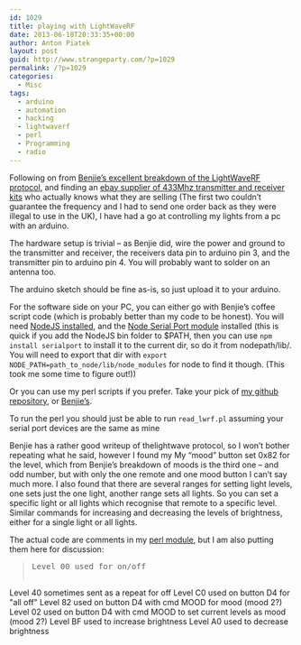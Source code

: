 ```yaml
---
id: 1029
title: playing with LightWaveRF
date: 2013-06-18T20:33:35+00:00
author: Anton Piatek
layout: post
guid: http://www.strangeparty.com/?p=1029
permalink: /?p=1029
categories:
  - Misc
tags:
  - arduino
  - automation
  - hacking
  - lightwaverf
  - perl
  - Programming
  - radio
---
```

Following on from [Benjie&#8217;s excellent breakdown of the LightWaveRF protocol](http://www.benjiegillam.com/2013/02/lightwaverf-rf-protocol/), and finding an [ebay supplier of 433Mhz transmitter and receiver kits](http://www.ebay.com/itm/New-433Mhz-RF-transmitter-module-and-receiver-link-kit-for-Arduino-ARM-MCU-WL-/130818054630?ssPageName=ADME:L:OU:GB:3160) who actually knows what they are selling (The first two couldn&#8217;t guarantee the frequency and I had to send one order back as they were illegal to use in the UK), I have had a go at controlling my lights from a pc with an arduino.

The hardware setup is trivial &#8211; as Benjie did, wire the power and ground to the transmitter and receiver, the receivers data pin to arduino pin 3, and the transmitter pin to arduino pin 4. You will probably want to solder on an antenna too.

The arduino sketch should be fine as-is, so just upload it to your arduino.

For the software side on your PC, you can either go with Benjie&#8217;s coffee script code (which is probably better than my code to be honest). You will need [NodeJS installed](http://nodejs.org/), and the [Node Serial Port module](https://github.com/voodootikigod/node-serialport/blob/master/README.md) installed (this is quick if you add the NodeJS bin folder to $PATH, then you can use `npm install serialport` to install it to the current dir, so do it from nodepath/lib/. You will need to export that dir with `export NODE_PATH=path_to_node/lib/node_modules` for node to find it though. (This took me some time to figure out!))

Or you can use my perl scripts if you prefer. Take your pick of [my github repository](https://github.com/antonpiatek/rf-experiments), or [Benjie&#8217;s](https://github.com/benjie/rf-experiments).

To run the perl you should just be able to run `read_lwrf.pl` assuming your serial port devices are the same as mine

Benjie has a rather good writeup of thelightwave protocol, so I won&#8217;t bother repeating what he said, however I found my My &#8220;mood&#8221; button set 0x82 for the level, which from Benjie&#8217;s breakdown of moods is the third one &#8211; and odd number, but with only the one remote and one mood button I can&#8217;t say much more. I also found that there are several ranges for setting light levels, one sets just the one light, another range sets all lights. So you can set a specific light or all lights which recognise that remote to a specific level. Similar commands for increasing and decreasing the levels of brightness, either for a single light or all lights.

The actual code are comments in my [perl module](https://github.com/antonpiatek/rf-experiments/blob/master/Lightwave.pm), but I am also putting them here for discussion:

> <pre id="LC338">Level 00 used for on/off
Level 40 sometimes sent as a repeat for off
Level C0 used on button D4 for "all off"
Level 82 used on button D4 with cmd MOOD for mood (mood 2?)
Level 02 used on button D4 with cmd MOOD to set current levels as mood (mood 2?)
Level BF used to increase brightness
Level A0 used to decrease brightness</pre>